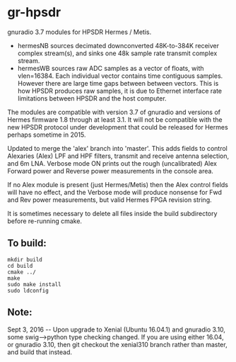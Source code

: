 gr-hpsdr
========

gnuradio 3.7 modules for HPSDR Hermes / Metis.

* hermesNB  sources decimated downconverted 48K-to-384K receiver complex stream(s), and sinks one 48k sample rate transmit complex stream.
* hermesWB  sources raw ADC samples as a vector of floats, with vlen=16384. Each individual vector contains time contiguous samples. However there are large time gaps between between vectors. This is how HPSDR produces raw samples, it is due to Ethernet interface rate limitations between HPSDR and the host computer.

The modules are compatible with version 3.7 of gnuradio and versions of Hermes firmware 1.8 through at least 3.1. It will not be compatible with the new HPSDR protocol under development that could be released for Hermes perhaps sometime in 2015.

Updated to merge the 'alex' branch into 'master'. This adds fields to control Alexaries (Alex) LPF and HPF filters, transmit and receive antenna selection, and 6m LNA. Verbose mode ON prints out the rough (uncalibrated) Alex Forward power and Reverse power measurements in the console area.

If no Alex module is present (just Hermes/Metis) then the Alex control fields will have no effect, and the Verbose mode will produce nonsense for Fwd and Rev power measurements, but valid Hermes FPGA revision string.

It is sometimes necessary to delete all files inside the build subdirectory before re-running cmake.

To build:
---------

    mkdir build 
    cd build 
    cmake ../ 
    make 
    sudo make install 
    sudo ldconfig 


Note:
-----

Sept 3, 2016  --  Upon upgrade to Xenial (Ubuntu 16.04.1) and gnuradio 3.10, some swig-->python type checking changed. If you are using either 16.04,
or gnuradio 3.10, then git checkout the xenial310 branch rather than master, and build that instead.


